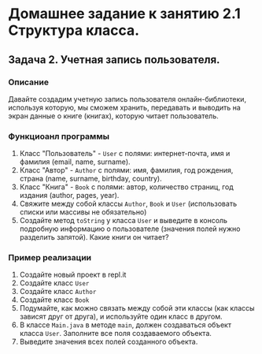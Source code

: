 # Домашнее задание к занятию 2.1 Структура класса.
## Задача 2. Учетная запись пользователя.

### Описание
Давайте создадим учетную запись пользователя онлайн-библиотеки, используя которую, мы сможем хранить, передавать и выводить на экран данные о книге (книгах), которую читает пользователь.

### Функциоанл программы
1. Класс "Пользователь" - `User` с полями: интернет-почта, имя и фамилия (email, name, surname).
2. Класс "Автор" - `Author` c полями:  имя, фамилия, год рождения, страна (name, surname, birthday, country).
3. Класс "Книга" - `Book` с полями: автор, количество страниц, год издания (author, pages, year).
4. Свяжите между собой классы `Author`, `Book` и `User` (использовать списки или массивы не обязательно)
6. Создайте метод `toString` у класса `User` и выведите в консоль подробную информацию о пользователе (значения полей нужно разделить запятой). Какие книги он читает?

### Пример реализации
1. Создайте новый проект в repl.it
2. Создайте класс `User`
3. Создайте класс `Author`
4. Создайте класс `Book`
5. Подумайте, как можно связать между собой эти классы (как классы зависят друг от друга), и используйте один класс в другом.
6. В классе `Main.java` в методе `main`, должен создаваться объект класса `User`. Заполните все поля создаваемого объекта.
7. Выведите значения всех полей созданного объекта.
